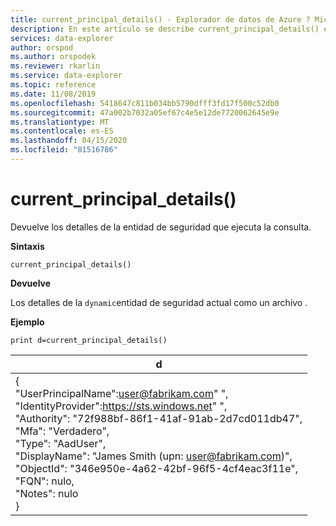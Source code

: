 ```yaml
---
title: current_principal_details() - Explorador de datos de Azure ? Microsoft Docs
description: En este artículo se describe current_principal_details() en Azure Data Explorer.
services: data-explorer
author: orspod
ms.author: orspodek
ms.reviewer: rkarlin
ms.service: data-explorer
ms.topic: reference
ms.date: 11/08/2019
ms.openlocfilehash: 5418647c811b034bb5790dfff3fd17f500c52db0
ms.sourcegitcommit: 47a002b7032a05ef67c4e5e12de7720062645e9e
ms.translationtype: MT
ms.contentlocale: es-ES
ms.lasthandoff: 04/15/2020
ms.locfileid: "81516786"
---
```

# <a name="current_principal_details"></a>current_principal_details()

Devuelve los detalles de la entidad de seguridad que ejecuta la consulta.

**Sintaxis**

`current_principal_details()`

**Devuelve**

Los detalles de la `dynamic`entidad de seguridad actual como un archivo .

**Ejemplo**

```kusto
print d=current_principal_details()
```

|d|
|---|
|{<br>  "UserPrincipalName":user@fabrikam.com" ",<br>  "IdentityProvider":https://sts.windows.net" ",<br>  "Authority": "72f988bf-86f1-41af-91ab-2d7cd011db47",<br>  "Mfa": "Verdadero",<br>  "Type": "AadUser",<br>  "DisplayName": "James Smith (upn: user@fabrikam.com)",<br>  "ObjectId": "346e950e-4a62-42bf-96f5-4cf4eac3f11e",<br>  "FQN": nulo,<br>  "Notes": nulo<br>}|
